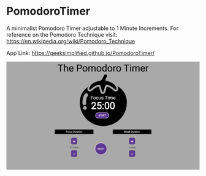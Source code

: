 # PomodoroTimer

A minimalist Pomodoro Timer adjustable to 1 Minute Increments. For reference on the Pomodoro Technique visit: https://en.wikipedia.org/wiki/Pomodoro_Technique

App Link: https://geeksimplified.github.io/PomodoroTimer/

![ScreenShot](./assets/img/screenshot.png)
